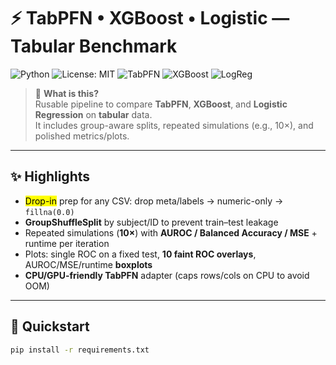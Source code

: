 # ⚡ TabPFN • XGBoost • Logistic — Tabular Benchmark

![Python](https://img.shields.io/badge/Python-3.10%2B-blue)
![License: MIT](https://img.shields.io/badge/License-MIT-green)
![TabPFN](https://img.shields.io/badge/Model-TabPFN-black)
![XGBoost](https://img.shields.io/badge/Model-XGBoost-orange)
![LogReg](https://img.shields.io/badge/Model-Logistic%20Regression-lightgrey)

> 🔎 **What is this?**  
> Rusable pipeline to compare **TabPFN**, **XGBoost**, and **Logistic Regression** on **tabular** data.  
> It includes group-aware splits, repeated simulations (e.g., 10×), and polished metrics/plots.

---

## ✨ Highlights
- <mark>Drop-in</mark> prep for any CSV: drop meta/labels → numeric-only → `fillna(0.0)`  
- **GroupShuffleSplit** by subject/ID to prevent train–test leakage  
- Repeated simulations (**10×**) with **AUROC / Balanced Accuracy / MSE** + runtime per iteration  
- Plots: single ROC on a fixed test, **10 faint ROC overlays**, AUROC/MSE/runtime **boxplots**  
- **CPU/GPU-friendly TabPFN** adapter (caps rows/cols on CPU to avoid OOM)

---

## 🚀 Quickstart
```bash
pip install -r requirements.txt
